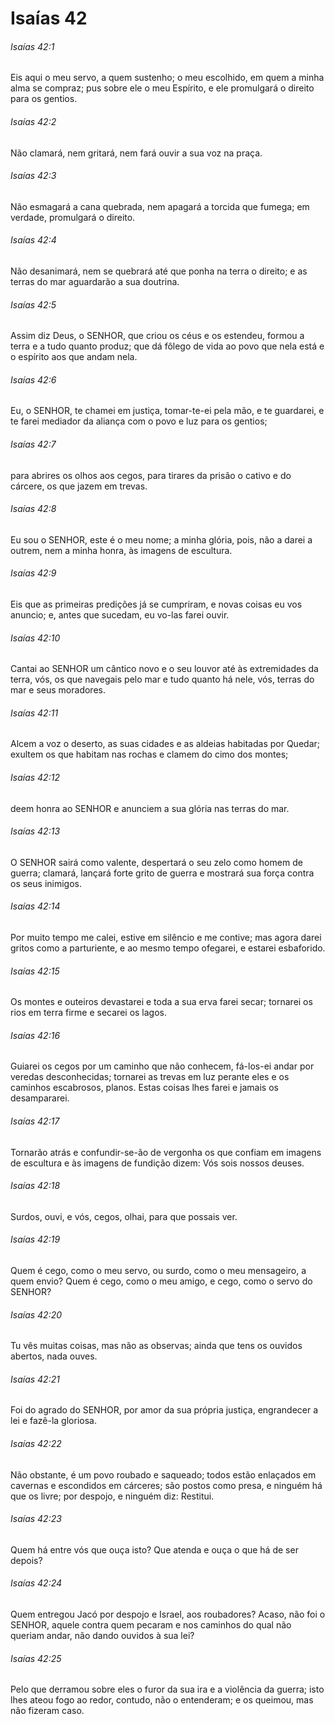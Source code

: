 # Isaías 42

###### Isaías 42:1

Eis aqui o meu servo, a quem sustenho; o meu escolhido, em quem a minha alma se compraz; pus sobre ele o meu Espírito, e ele promulgará o direito para os gentios.

###### Isaías 42:2

Não clamará, nem gritará, nem fará ouvir a sua voz na praça.

###### Isaías 42:3

Não esmagará a cana quebrada, nem apagará a torcida que fumega; em verdade, promulgará o direito.

###### Isaías 42:4

Não desanimará, nem se quebrará até que ponha na terra o direito; e as terras do mar aguardarão a sua doutrina.

###### Isaías 42:5

Assim diz Deus, o SENHOR, que criou os céus e os estendeu, formou a terra e a tudo quanto produz; que dá fôlego de vida ao povo que nela está e o espírito aos que andam nela.

###### Isaías 42:6

Eu, o SENHOR, te chamei em justiça, tomar-te-ei pela mão, e te guardarei, e te farei mediador da aliança com o povo e luz para os gentios;

###### Isaías 42:7

para abrires os olhos aos cegos, para tirares da prisão o cativo e do cárcere, os que jazem em trevas.

###### Isaías 42:8

Eu sou o SENHOR, este é o meu nome; a minha glória, pois, não a darei a outrem, nem a minha honra, às imagens de escultura.

###### Isaías 42:9

Eis que as primeiras predições já se cumpriram, e novas coisas eu vos anuncio; e, antes que sucedam, eu vo-las farei ouvir.

###### Isaías 42:10

Cantai ao SENHOR um cântico novo e o seu louvor até às extremidades da terra, vós, os que navegais pelo mar e tudo quanto há nele, vós, terras do mar e seus moradores.

###### Isaías 42:11

Alcem a voz o deserto, as suas cidades e as aldeias habitadas por Quedar; exultem os que habitam nas rochas e clamem do cimo dos montes;

###### Isaías 42:12

deem honra ao SENHOR e anunciem a sua glória nas terras do mar.

###### Isaías 42:13

O SENHOR sairá como valente, despertará o seu zelo como homem de guerra; clamará, lançará forte grito de guerra e mostrará sua força contra os seus inimigos.

###### Isaías 42:14

Por muito tempo me calei, estive em silêncio e me contive; mas agora darei gritos como a parturiente, e ao mesmo tempo ofegarei, e estarei esbaforido.

###### Isaías 42:15

Os montes e outeiros devastarei e toda a sua erva farei secar; tornarei os rios em terra firme e secarei os lagos.

###### Isaías 42:16

Guiarei os cegos por um caminho que não conhecem, fá-los-ei andar por veredas desconhecidas; tornarei as trevas em luz perante eles e os caminhos escabrosos, planos. Estas coisas lhes farei e jamais os desampararei.

###### Isaías 42:17

Tornarão atrás e confundir-se-ão de vergonha os que confiam em imagens de escultura e às imagens de fundição dizem: Vós sois nossos deuses.

###### Isaías 42:18

Surdos, ouvi, e vós, cegos, olhai, para que possais ver.

###### Isaías 42:19

Quem é cego, como o meu servo, ou surdo, como o meu mensageiro, a quem envio? Quem é cego, como o meu amigo, e cego, como o servo do SENHOR?

###### Isaías 42:20

Tu vês muitas coisas, mas não as observas; ainda que tens os ouvidos abertos, nada ouves.

###### Isaías 42:21

Foi do agrado do SENHOR, por amor da sua própria justiça, engrandecer a lei e fazê-la gloriosa.

###### Isaías 42:22

Não obstante, é um povo roubado e saqueado; todos estão enlaçados em cavernas e escondidos em cárceres; são postos como presa, e ninguém há que os livre; por despojo, e ninguém diz: Restitui.

###### Isaías 42:23

Quem há entre vós que ouça isto? Que atenda e ouça o que há de ser depois?

###### Isaías 42:24

Quem entregou Jacó por despojo e Israel, aos roubadores? Acaso, não foi o SENHOR, aquele contra quem pecaram e nos caminhos do qual não queriam andar, não dando ouvidos à sua lei?

###### Isaías 42:25

Pelo que derramou sobre eles o furor da sua ira e a violência da guerra; isto lhes ateou fogo ao redor, contudo, não o entenderam; e os queimou, mas não fizeram caso.

